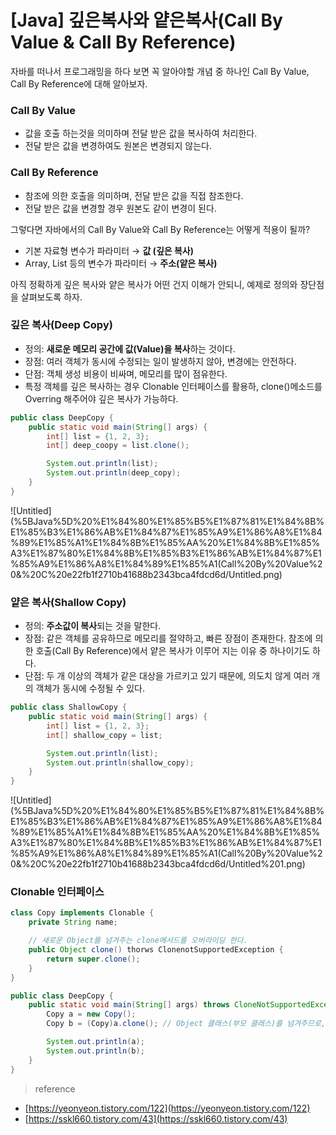 # [Java] 깊은복사와 얕은복사(Call By Value & Call By Reference)

자바를 떠나서 프로그래밍을 하다 보면 꼭 알아야할 개념 중 하나인 Call By Value, Call By Reference에 대해 알아보자.

### Call By Value

- 값을 호출 하는것을 의미하며 전달 받은 값을 복사하여 처리한다.
- 전달 받은 값을 변경하여도 원본은 변경되지 않는다.

### Call By Reference

- 참조에 의한 호출을 의미하며, 전달 받은 값을 직접 참조한다.
- 전달 받은 값을 변경할 경우 원본도 같이 변경이 된다.

그렇다면 자바에서의 Call By Value와 Call By Reference는 어떻게 적용이 될까? 

- 기본 자료형 변수가 파라미터 → **값 (깊은 복사)**
- Array, List 등의 변수가 파라미터 → **주소(얕은 복사)**

아직 정확하게 깊은 복사와 얕은 복사가 어떤 건지 이해가 안되니, 예제로 정의와 장단점을 살펴보도록 하자.

### 깊은 복사(Deep Copy)

- 정의: **새로운 메모리 공간에 값(Value)을 복사**하는 것이다.
- 장점: 여러 객체가 동시에 수정되는 일이 발생하지 않아, 변경에는 안전하다.
- 단점: 객체 생성 비용이 비싸며, 메모리를 많이 점유한다.
- 특정 객체를 깊은 복사하는 경우 Clonable 인터페이스를 활용하, clone()메소드를 Overring 해주어야 깊은 복사가 가능하다.

```java
public class DeepCopy {
	public static void main(String[] args) {
		int[] list = {1, 2, 3};
		int[] deep_coopy = list.clone();

		System.out.println(list);
		System.out.println(deep_copy);
	}
}
```

![Untitled](%5BJava%5D%20%E1%84%80%E1%85%B5%E1%87%81%E1%84%8B%E1%85%B3%E1%86%AB%E1%84%87%E1%85%A9%E1%86%A8%E1%84%89%E1%85%A1%E1%84%8B%E1%85%AA%20%E1%84%8B%E1%85%A3%E1%87%80%E1%84%8B%E1%85%B3%E1%86%AB%E1%84%87%E1%85%A9%E1%86%A8%E1%84%89%E1%85%A1(Call%20By%20Value%20&%20C%20e22fb1f2710b41688b2343bca4fdcd6d/Untitled.png)

### 얕은 복사(Shallow Copy)

- 정의: **주소값이 복사**되는 것을 말한다.
- 장점: 같은 객체를 공유하므로 메모리를 절약하고, 빠른 장점이 존재한다. 참조에 의한 호출(Call By Reference)에서 얕은 복사가 이루어 지는 이유 중 하나이기도 하다.
- 단점: 두 개 이상의 객체가 같은 대상을 가르키고 있기 때문에, 의도치 않게 여러 개의 객체가 동시에 수정될 수 있다.

```java
public class ShallowCopy {
	public static void main(String[] args) {
		int[] list = {1, 2, 3};
		int[] shallow_copy = list;

		System.out.println(list);
		System.out.println(shallow_copy);
	}
}
```

![Untitled](%5BJava%5D%20%E1%84%80%E1%85%B5%E1%87%81%E1%84%8B%E1%85%B3%E1%86%AB%E1%84%87%E1%85%A9%E1%86%A8%E1%84%89%E1%85%A1%E1%84%8B%E1%85%AA%20%E1%84%8B%E1%85%A3%E1%87%80%E1%84%8B%E1%85%B3%E1%86%AB%E1%84%87%E1%85%A9%E1%86%A8%E1%84%89%E1%85%A1(Call%20By%20Value%20&%20C%20e22fb1f2710b41688b2343bca4fdcd6d/Untitled%201.png)

### Clonable 인터페이스

```java
class Copy implements Clonable {
	private String name;

	// 새로운 Object를 넘겨주는 clone메서드를 오버라이딩 한다.
	public Object clone() thorws ClonenotSupportedException {
		return super.clone();
	}
}

public class DeepCopy {
	public static void main(String[] args) throws CloneNotSupportedException {
		Copy a = new Copy();
		Copy b = (Copy)a.clone(); // Object 클래스(부모 클래스)를 넘겨주므로, 캐스팅 필요

		System.out.println(a);
		System.out.println(b);
	}
}
```

> reference
> 
- [https://yeonyeon.tistory.com/122](https://yeonyeon.tistory.com/122)
- [https://sskl660.tistory.com/43](https://sskl660.tistory.com/43)